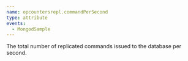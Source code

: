 ```yaml
---
name: opcountersrepl.commandPerSecond
type: attribute
events:
  - MongodSample
---
```


The total number of replicated commands issued to the database per second.
